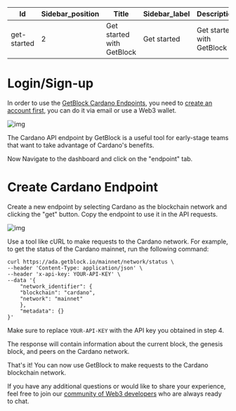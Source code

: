 | Id          |Sidebar_position  |Title                     |Sidebar_label |Description|image|
|--           |--                |--                        |--         |--|--|
|get-started  | 2                |Get started with GetBlock |Get started|Get started with GetBlock| /builder-tools/getblock.png|

 # Login/Sign-up
In order to use the [GetBlock Cardano Endpoints]([https://getblock.io/nodes/ada/](https://getblock.io/nodes/ada/)), you need to [create an account first]([https://account.getblock.io/sign-in](https://account.getblock.io/sign-in)), you can do it via email or use a Web3 wallet.
 
![img](https://storage.getblock.io/web/blog/article-images/img1+(2).png)

The Cardano API endpoint by GetBlock is a useful tool for early-stage teams that want to take advantage of Cardano's benefits.

Now Navigate to the dashboard and click on the "endpoint" tab.  
# Create Cardano Endpoint
Create a new endpoint by selecting Cardano as the blockchain network and clicking the "get" button.
Copy the endpoint to use it in the API requests.

![img](https://storage.getblock.io/web/blog/article-images/Screenshot+2023-06-07+at+15.19.58.png)

Use a tool like cURL to make requests to the Cardano network. For example, to get the status of the Cardano mainnet, run the following command:
```
curl https://ada.getblock.io/mainnet/network/status \
--header 'Content-Type: application/json' \
--header 'x-api-key: YOUR-API-KEY' \
--data '{
	"network_identifier": {
	"blockchain": "cardano",
	"network": "mainnet"
	},
	"metadata": {}
}'
```

Make sure to replace `YOUR-API-KEY` with the API key you obtained in step 4.

The response will contain information about the current block, the genesis block, and peers on the Cardano network.

That's it! You can now use GetBlock to make requests to the Cardano blockchain network.

If you have any additional questions or would like to share your experience, feel free to join our [community of Web3 developers]([https://discord.gg/Jb9UZZUHN7](https://discord.gg/Jb9UZZUHN7)) who are always ready to chat.
